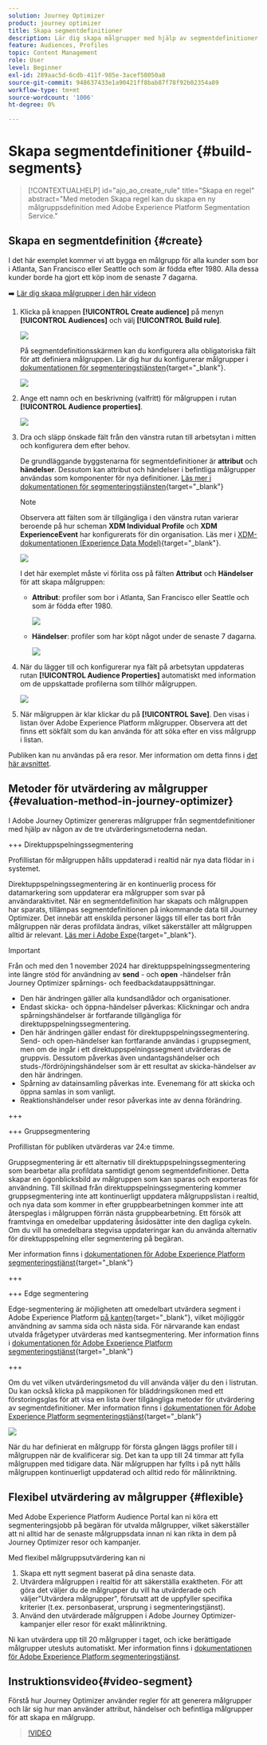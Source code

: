 ```yaml
---
solution: Journey Optimizer
product: journey optimizer
title: Skapa segmentdefinitioner
description: Lär dig skapa målgrupper med hjälp av segmentdefinitioner
feature: Audiences, Profiles
topic: Content Management
role: User
level: Beginner
exl-id: 289aac5d-6cdb-411f-985e-3acef58050a8
source-git-commit: 948637433e1a90421ff8bab87f78f92b02354a89
workflow-type: tm+mt
source-wordcount: '1006'
ht-degree: 0%

---
```


# Skapa segmentdefinitioner {#build-segments}

>[!CONTEXTUALHELP]
>id="ajo_ao_create_rule"
>title="Skapa en regel"
>abstract="Med metoden Skapa regel kan du skapa en ny målgruppsdefinition med Adobe Experience Platform Segmentation Service."

## Skapa en segmentdefinition {#create}

I det här exemplet kommer vi att bygga en målgrupp för alla kunder som bor i Atlanta, San Francisco eller Seattle och som är födda efter 1980. Alla dessa kunder borde ha gjort ett köp inom de senaste 7 dagarna.

➡️ [Lär dig skapa målgrupper i den här videon](#video-segment)

1. Klicka på knappen **[!UICONTROL Create audience]** på menyn **[!UICONTROL Audiences]** och välj **[!UICONTROL Build rule]**.

   ![](assets/create-segment.png)

   På segmentdefinitionsskärmen kan du konfigurera alla obligatoriska fält för att definiera målgruppen. Lär dig hur du konfigurerar målgrupper i [dokumentationen för segmenteringstjänsten](https://experienceleague.adobe.com/sv/docs/experience-platform/segmentation/methods/overview){target="_blank"}.

   ![](assets/segment-builder.png)

1. Ange ett namn och en beskrivning (valfritt) för målgruppen i rutan **[!UICONTROL Audience properties]**.

   ![](assets/segment-properties.png)

1. Dra och släpp önskade fält från den vänstra rutan till arbetsytan i mitten och konfigurera dem efter behov.

   De grundläggande byggstenarna för segmentdefinitioner är **attribut** och **händelser**. Dessutom kan attribut och händelser i befintliga målgrupper användas som komponenter för nya definitioner. [Läs mer i dokumentationen för segmenteringstjänsten](https://experienceleague.adobe.com/sv/docs/experience-platform/segmentation/ui/segment-builder#building-blocks){target="_blank"}

   >[!NOTE]
   >
   >Observera att fälten som är tillgängliga i den vänstra rutan varierar beroende på hur scheman **XDM Individual Profile** och **XDM ExperienceEvent** har konfigurerats för din organisation.  Läs mer i [XDM-dokumentationen (Experience Data Model)](https://experienceleague.adobe.com/docs/experience-platform/xdm/home.html?lang=sv){target="_blank"}.

   ![](assets/drag-fields.png)

   I det här exemplet måste vi förlita oss på fälten **Attribut** och **Händelser** för att skapa målgruppen:

   * **Attribut**: profiler som bor i Atlanta, San Francisco eller Seattle och som är födda efter 1980.

     ![](assets/add-attributes.png)

   * **Händelser**: profiler som har köpt något under de senaste 7 dagarna.

     ![](assets/add-events.png)

1. När du lägger till och konfigurerar nya fält på arbetsytan uppdateras rutan **[!UICONTROL Audience Properties]** automatiskt med information om de uppskattade profilerna som tillhör målgruppen.

   ![](assets/segment-estimate.png)

1. När målgruppen är klar klickar du på **[!UICONTROL Save]**. Den visas i listan över Adobe Experience Platform målgrupper. Observera att det finns ett sökfält som du kan använda för att söka efter en viss målgrupp i listan.

Publiken kan nu användas på era resor. Mer information om detta finns i [det här avsnittet](../audience/about-audiences.md).

## Metoder för utvärdering av målgrupper {#evaluation-method-in-journey-optimizer}

I Adobe Journey Optimizer genereras målgrupper från segmentdefinitioner med hjälp av någon av de tre utvärderingsmetoderna nedan.

+++ Direktuppspelningssegmentering

Profillistan för målgruppen hålls uppdaterad i realtid när nya data flödar in i systemet.

Direktuppspelningssegmentering är en kontinuerlig process för datamarkering som uppdaterar era målgrupper som svar på användaraktivitet. När en segmentdefinition har skapats och målgruppen har sparats, tillämpas segmentdefinitionen på inkommande data till Journey Optimizer. Det innebär att enskilda personer läggs till eller tas bort från målgruppen när deras profildata ändras, vilket säkerställer att målgruppen alltid är relevant. [Läs mer i Adobe Expe](https://experienceleague.adobe.com/docs/experience-platform/segmentation/ui/streaming-segmentation.html?lang=sv-SE){target="_blank"}.

>[!IMPORTANT]
>
>Från och med den 1 november 2024 har direktuppspelningssegmentering inte längre stöd för användning av **send** - och **open** -händelser från Journey Optimizer spårnings- och feedbackdatauppsättningar.
>
>* Den här ändringen gäller alla kundsandlådor och organisationer.
>* Endast skicka- och öppna-händelser påverkas: Klickningar och andra spårningshändelser är fortfarande tillgängliga för direktuppspelningssegmentering.
>* Den här ändringen gäller endast för direktuppspelningssegmentering. Send- och open-händelser kan fortfarande användas i gruppsegment, men om de ingår i ett direktuppspelningssegment utvärderas de gruppvis. Dessutom påverkas även undantagshändelser och studs-/fördröjningshändelser som är ett resultat av skicka-händelser av den här ändringen.
>* Spårning av datainsamling påverkas inte. Evenemang för att skicka och öppna samlas in som vanligt.
>* Reaktionshändelser under resor påverkas inte av denna förändring.

+++

+++ Gruppsegmentering

Profillistan för publiken utvärderas var 24:e timme.

Gruppsegmentering är ett alternativ till direktuppspelningssegmentering som bearbetar alla profildata samtidigt genom segmentdefinitioner. Detta skapar en ögonblicksbild av målgruppen som kan sparas och exporteras för användning. Till skillnad från direktuppspelningssegmentering kommer gruppsegmentering inte att kontinuerligt uppdatera målgruppslistan i realtid, och nya data som kommer in efter gruppbearbetningen kommer inte att återspeglas i målgruppen förrän nästa gruppbearbetning. Ett försök att framtvinga en omedelbar uppdatering åsidosätter inte den dagliga cykeln. Om du vill ha omedelbara stegvisa uppdateringar kan du använda alternativ för direktuppspelning eller segmentering på begäran.

Mer information finns i [dokumentationen för Adobe Experience Platform segmenteringstjänst](https://experienceleague.adobe.com/docs/experience-platform/segmentation/home.html?lang=sv-SE#batch){target="_blank"}

+++

+++ Edge segmentering

Edge-segmentering är möjligheten att omedelbart utvärdera segment i Adobe Experience Platform [på kanten](https://experienceleague.adobe.com/docs/experience-platform/edge/home.html?lang=sv-SE){target="_blank"}, vilket möjliggör användning av samma sida och nästa sida. För närvarande kan endast utvalda frågetyper utvärderas med kantsegmentering. Mer information finns i [dokumentationen för Adobe Experience Platform segmenteringstjänst](https://experienceleague.adobe.com/docs/experience-platform/segmentation/ui/edge-segmentation.html?lang=sv-SE#query-types){target="_blank"}

+++

Om du vet vilken utvärderingsmetod du vill använda väljer du den i listrutan. Du kan också klicka på mappikonen för bläddringsikonen med ett förstoringsglas för att visa en lista över tillgängliga metoder för utvärdering av segmentdefinitioner. Mer information finns i [dokumentationen för Adobe Experience Platform segmenteringstjänst](https://experienceleague.adobe.com/docs/experience-platform/segmentation/ui/segment-builder.html?lang=sv-SE#segment-properties){target="_blank"}

![](assets/evaluation-methods.png)

<!--The determination between batch segmentation and streaming segmentation is made by the system for each audience, based on the complexity and the cost of evaluating the segment definition rule. You can view the evaluation method for each audience in the **[!UICONTROL Evaluation method]** column of the audience list.
    
![](assets/evaluation-method.png)

>[!NOTE]
>
>If the **[!UICONTROL Evaluation method]** column does not display, you  need to add it using configuration button on the top right of the list.-->

När du har definierat en målgrupp för första gången läggs profiler till i målgruppen när de kvalificerar sig. Det kan ta upp till 24 timmar att fylla målgruppen med tidigare data. När målgruppen har fyllts i på nytt hålls målgruppen kontinuerligt uppdaterad och alltid redo för målinriktning.

## Flexibel utvärdering av målgrupper {#flexible}

Med Adobe Experience Platform Audience Portal kan ni köra ett segmenteringsjobb på begäran för utvalda målgrupper, vilket säkerställer att ni alltid har de senaste målgruppsdata innan ni kan rikta in dem på Journey Optimizer resor och kampanjer.

Med flexibel målgruppsutvärdering kan ni

1. Skapa ett nytt segment baserat på dina senaste data.
1. Utvärdera målgruppen i realtid för att säkerställa exaktheten. För att göra det väljer du de målgrupper du vill ha utvärderade och väljer&quot;Utvärdera målgrupper&quot;, förutsatt att de uppfyller specifika kriterier (t.ex. personbaserat, ursprung i segmenteringstjänst).
1. Använd den utvärderade målgruppen i Adobe Journey Optimizer-kampanjer eller resor för exakt målinriktning.

Ni kan utvärdera upp till 20 målgrupper i taget, och icke berättigade målgrupper utesluts automatiskt. Mer information finns i [dokumentationen för Adobe Experience Platform segmenteringstjänst](https://experienceleague.adobe.com/sv/docs/experience-platform/segmentation/ui/audience-portal#flexible-audience-evaluation).

## Instruktionsvideo{#video-segment}

Förstå hur Journey Optimizer använder regler för att generera målgrupper och lär sig hur man använder attribut, händelser och befintliga målgrupper för att skapa en målgrupp.

>[!VIDEO](https://video.tv.adobe.com/v/3430334?quality=12&captions=swe)
